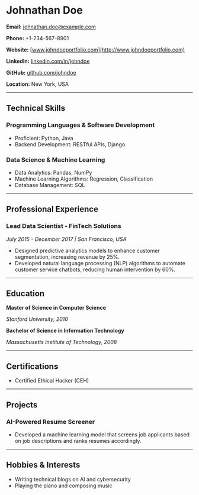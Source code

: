 # Johnathan Doe

**Email:** johnathan.doe@example.com  

**Phone:** +1-234-567-8901  

**Website:** [www.johndoeportfolio.com](http://www.johndoeportfolio.com)  

**LinkedIn:** [linkedin.com/in/johndoe](http://linkedin.com/in/johndoe)  

**GitHub:** [github.com/johndoe](http://github.com/johndoe)  

**Location:** New York, USA  

---

## **Technical Skills**

### **Programming Languages & Software Development**

- Proficient: Python, Java
- Backend Development: RESTful APIs, Django

### **Data Science & Machine Learning**

- Data Analytics: Pandas, NumPy
- Machine Learning Algorithms: Regression, Classification
- Database Management: SQL

---

## **Professional Experience**

### **Lead Data Scientist - FinTech Solutions**

*July 2015 - December 2017 | San Francisco, USA*

- Designed predictive analytics models to enhance customer segmentation, increasing revenue by 25%.
- Developed natural language processing (NLP) algorithms to automate customer service chatbots, reducing human intervention by 60%.

---

## **Education**

**Master of Science in Computer Science**

*Stanford University, 2010*

**Bachelor of Science in Information Technology**

*Massachusetts Institute of Technology, 2008*

---

## **Certifications**

- Certified Ethical Hacker (CEH)

---

## **Projects**

### **AI-Powered Resume Screener**

- Developed a machine learning model that screens job applicants based on job descriptions and ranks resumes accordingly.

--- 

## **Hobbies & Interests**

- Writing technical blogs on AI and cybersecurity
- Playing the piano and composing music